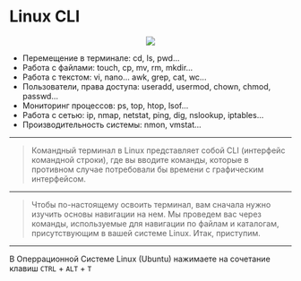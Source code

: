 # Linux CLI

<p align="center">
<img src="https://readme-typing-svg.herokuapp.com?color=3CBD3A&width=380&height=45&lines=Linux+Command+Line+Interface&center=true"></a>
</p>

- Перемещение в терминале: cd, ls, pwd...
- Работа с файлами: touch, cp, mv, rm, mkdir...
- Работа с текстом: vi, nano... awk, grep, cat, wc...
- Пользователи, права доступа: useradd, usermod, chown, chmod, passwd...
- Мониторинг процессов: ps, top, htop, lsof...
- Работа с сетью: ip, nmap, netstat, ping, dig, nslookup, iptables...
- Производительность системы: nmon, vmstat...
---
> Командный терминал в Linux представляет собой CLI (интерфейс командной строки), где вы вводите команды, которые в противном случае потребовали бы времени с графическим интерфейсом.
---
> Чтобы по-настоящему освоить терминал, вам сначала нужно изучить основы навигации на нем. Мы проведем вас через команды, используемые для навигации по файлам и каталогам, присутствующим в вашей системе Linux. Итак, приступим.
---
В Оперрационной Системе Linux (Ubuntu) нажимаете на сочетание клавиш `CTRL` + `ALT` + `T`
